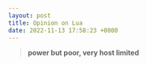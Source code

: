 ```yaml
---
layout: post
title: Opinion on Lua
date: 2022-11-13 17:58:23 +0800
---
```


> **power but poor, very host limited**

